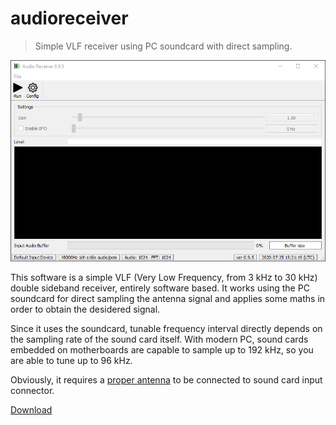 # audioreceiver

> Simple VLF receiver using PC soundcard with direct sampling.

![Audio Receiver](https://raw.githubusercontent.com/sardylan/audioreceiver/master/doc/img/audioreceiver-win.png)

This software is a simple VLF (Very Low Frequency, from 3 kHz to 30 kHz) double sideband receiver, entirely software based.
It works using the PC soundcard for direct sampling the antenna signal and applies some maths in order to obtain the desidered signal.

Since it uses the soundcard, tunable frequency interval directly depends on the sampling rate of the sound card itself.
With modern PC, sound cards embedded on motherboards are capable to sample up to 192 kHz, so you are able to tune up to 96 kHz.

Obviously, it requires a [proper antenna](https://www.google.com/search?q=indoor+VLF+antenna+design) to be connected to sound card input connector.

[Download](https://github.com/sardylan/audioreceiver/releases)

